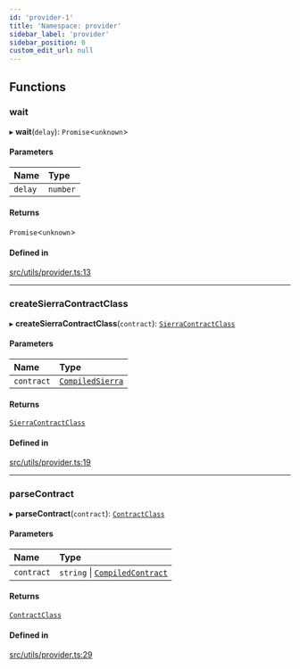 ```yaml
---
id: 'provider-1'
title: 'Namespace: provider'
sidebar_label: 'provider'
sidebar_position: 0
custom_edit_url: null
---
```


## Functions

### wait

▸ **wait**(`delay`): `Promise`<`unknown`\>

#### Parameters

| Name    | Type     |
| :------ | :------- |
| `delay` | `number` |

#### Returns

`Promise`<`unknown`\>

#### Defined in

[src/utils/provider.ts:13](https://github.com/starknet-io/starknet.js/blob/v5.19.5/src/utils/provider.ts#L13)

---

### createSierraContractClass

▸ **createSierraContractClass**(`contract`): [`SierraContractClass`](types.md#sierracontractclass)

#### Parameters

| Name       | Type                                        |
| :--------- | :------------------------------------------ |
| `contract` | [`CompiledSierra`](types.md#compiledsierra) |

#### Returns

[`SierraContractClass`](types.md#sierracontractclass)

#### Defined in

[src/utils/provider.ts:19](https://github.com/starknet-io/starknet.js/blob/v5.19.5/src/utils/provider.ts#L19)

---

### parseContract

▸ **parseContract**(`contract`): [`ContractClass`](types.md#contractclass)

#### Parameters

| Name       | Type                                                        |
| :--------- | :---------------------------------------------------------- |
| `contract` | `string` \| [`CompiledContract`](types.md#compiledcontract) |

#### Returns

[`ContractClass`](types.md#contractclass)

#### Defined in

[src/utils/provider.ts:29](https://github.com/starknet-io/starknet.js/blob/v5.19.5/src/utils/provider.ts#L29)
